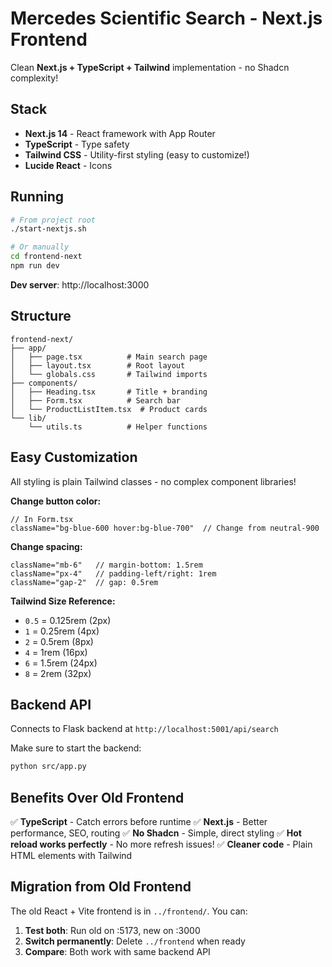 # Mercedes Scientific Search - Next.js Frontend

Clean **Next.js + TypeScript + Tailwind** implementation - no Shadcn complexity!

## Stack

- **Next.js 14** - React framework with App Router
- **TypeScript** - Type safety
- **Tailwind CSS** - Utility-first styling (easy to customize!)
- **Lucide React** - Icons

## Running

```bash
# From project root
./start-nextjs.sh

# Or manually
cd frontend-next
npm run dev
```

**Dev server**: http://localhost:3000

## Structure

```
frontend-next/
├── app/
│   ├── page.tsx          # Main search page
│   ├── layout.tsx        # Root layout
│   └── globals.css       # Tailwind imports
├── components/
│   ├── Heading.tsx       # Title + branding
│   ├── Form.tsx          # Search bar
│   └── ProductListItem.tsx  # Product cards
└── lib/
    └── utils.ts          # Helper functions
```

## Easy Customization

All styling is plain Tailwind classes - no complex component libraries!

**Change button color:**
```tsx
// In Form.tsx
className="bg-blue-600 hover:bg-blue-700"  // Change from neutral-900
```

**Change spacing:**
```tsx
className="mb-6"   // margin-bottom: 1.5rem
className="px-4"   // padding-left/right: 1rem
className="gap-2"  // gap: 0.5rem
```

**Tailwind Size Reference:**
- `0.5` = 0.125rem (2px)
- `1` = 0.25rem (4px)
- `2` = 0.5rem (8px)
- `4` = 1rem (16px)
- `6` = 1.5rem (24px)
- `8` = 2rem (32px)

## Backend API

Connects to Flask backend at `http://localhost:5001/api/search`

Make sure to start the backend:
```bash
python src/app.py
```

## Benefits Over Old Frontend

✅ **TypeScript** - Catch errors before runtime
✅ **Next.js** - Better performance, SEO, routing
✅ **No Shadcn** - Simple, direct styling
✅ **Hot reload works perfectly** - No more refresh issues!
✅ **Cleaner code** - Plain HTML elements with Tailwind

## Migration from Old Frontend

The old React + Vite frontend is in `../frontend/`. You can:

1. **Test both**: Run old on :5173, new on :3000
2. **Switch permanently**: Delete `../frontend` when ready
3. **Compare**: Both work with same backend API
